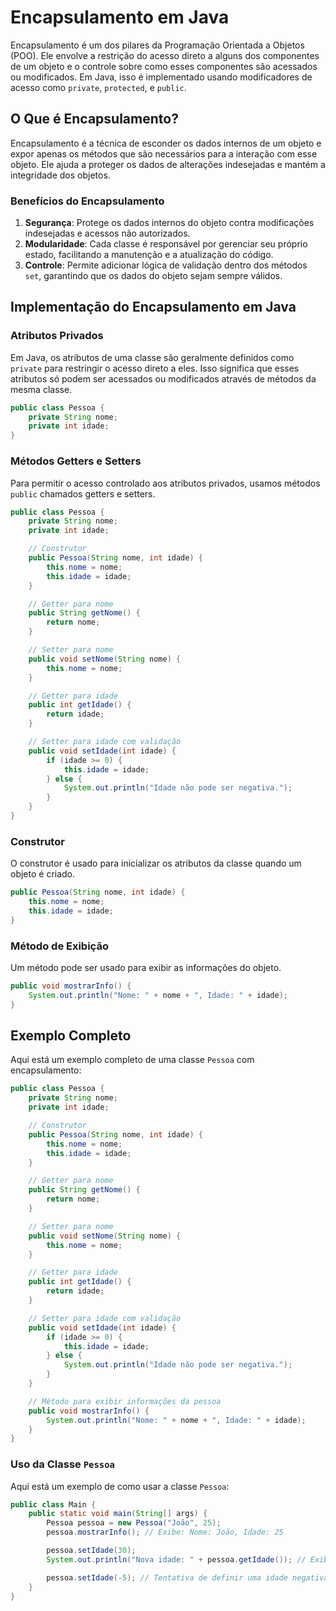 # Encapsulamento em Java

Encapsulamento é um dos pilares da Programação Orientada a Objetos (POO). Ele envolve a restrição do acesso direto a alguns dos componentes de um objeto e o controle sobre como esses componentes são acessados ou modificados. Em Java, isso é implementado usando modificadores de acesso como `private`, `protected`, e `public`.

## O Que é Encapsulamento?

Encapsulamento é a técnica de esconder os dados internos de um objeto e expor apenas os métodos que são necessários para a interação com esse objeto. Ele ajuda a proteger os dados de alterações indesejadas e mantém a integridade dos objetos.

### Benefícios do Encapsulamento

1. **Segurança**: Protege os dados internos do objeto contra modificações indesejadas e acessos não autorizados.
2. **Modularidade**: Cada classe é responsável por gerenciar seu próprio estado, facilitando a manutenção e a atualização do código.
3. **Controle**: Permite adicionar lógica de validação dentro dos métodos `set`, garantindo que os dados do objeto sejam sempre válidos.

## Implementação do Encapsulamento em Java

### Atributos Privados

Em Java, os atributos de uma classe são geralmente definidos como `private` para restringir o acesso direto a eles. Isso significa que esses atributos só podem ser acessados ou modificados através de métodos da mesma classe.

```java
public class Pessoa {
    private String nome;
    private int idade;
}
```

### Métodos Getters e Setters

Para permitir o acesso controlado aos atributos privados, usamos métodos `public` chamados getters e setters.

```java
public class Pessoa {
    private String nome;
    private int idade;

    // Construtor
    public Pessoa(String nome, int idade) {
        this.nome = nome;
        this.idade = idade;
    }

    // Getter para nome
    public String getNome() {
        return nome;
    }

    // Setter para nome
    public void setNome(String nome) {
        this.nome = nome;
    }

    // Getter para idade
    public int getIdade() {
        return idade;
    }

    // Setter para idade com validação
    public void setIdade(int idade) {
        if (idade >= 0) {
            this.idade = idade;
        } else {
            System.out.println("Idade não pode ser negativa.");
        }
    }
}
```

### Construtor

O construtor é usado para inicializar os atributos da classe quando um objeto é criado.

```java
public Pessoa(String nome, int idade) {
    this.nome = nome;
    this.idade = idade;
}
```

### Método de Exibição

Um método pode ser usado para exibir as informações do objeto.

```java
public void mostrarInfo() {
    System.out.println("Nome: " + nome + ", Idade: " + idade);
}
```

## Exemplo Completo

Aqui está um exemplo completo de uma classe `Pessoa` com encapsulamento:

```java
public class Pessoa {
    private String nome;
    private int idade;

    // Construtor
    public Pessoa(String nome, int idade) {
        this.nome = nome;
        this.idade = idade;
    }

    // Getter para nome
    public String getNome() {
        return nome;
    }

    // Setter para nome
    public void setNome(String nome) {
        this.nome = nome;
    }

    // Getter para idade
    public int getIdade() {
        return idade;
    }

    // Setter para idade com validação
    public void setIdade(int idade) {
        if (idade >= 0) {
            this.idade = idade;
        } else {
            System.out.println("Idade não pode ser negativa.");
        }
    }

    // Método para exibir informações da pessoa
    public void mostrarInfo() {
        System.out.println("Nome: " + nome + ", Idade: " + idade);
    }
}
```

### Uso da Classe `Pessoa`

Aqui está um exemplo de como usar a classe `Pessoa`:

```java
public class Main {
    public static void main(String[] args) {
        Pessoa pessoa = new Pessoa("João", 25);
        pessoa.mostrarInfo(); // Exibe: Nome: João, Idade: 25

        pessoa.setIdade(30);
        System.out.println("Nova idade: " + pessoa.getIdade()); // Exibe: Nova idade: 30

        pessoa.setIdade(-5); // Tentativa de definir uma idade negativa, exibe: Idade não pode ser negativa.
    }
}
```